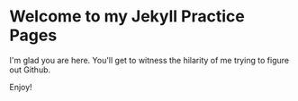 # Welcome to my Jekyll Practice Pages

I'm glad you are here. You'll get to witness the hilarity of me trying to figure out Github.

Enjoy!
